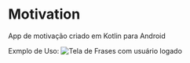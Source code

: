 # Motivation
App de motivação criado em Kotlin para Android

Exmplo de Uso: ![Tela de Frases com usuário logado](https://user-images.githubusercontent.com/24457337/114284646-a35b3e00-9a27-11eb-9820-aa767164e841.png)
